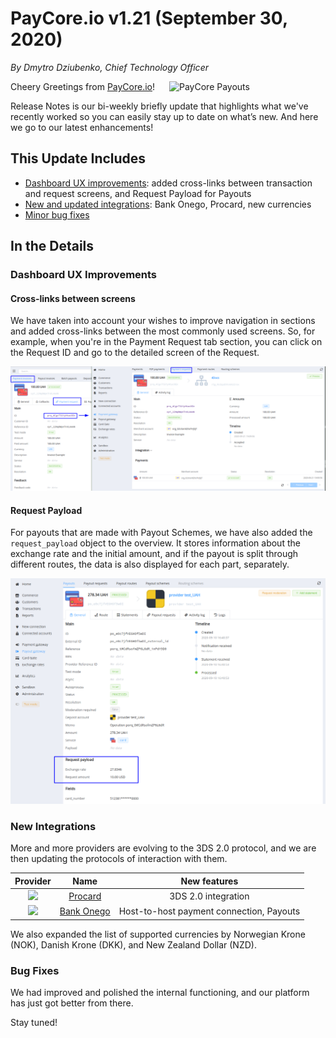 # **PayCore.io v1.21 (September 30, 2020)**

*By Dmytro Dziubenko, Chief Technology Officer*

<img src="https://paycore.io/wp-content/uploads/2020/09/facilitatorvsaggregator-770x400.jpg" alt="PayCore Payouts" style="width: 250px; float: right; padding-left: 10px;">

Cheery Greetings from [PayCore.io](https://paycore.io/)!

Release Notes is our bi-weekly briefly update that highlights what we've recently worked so you can easily stay up to date on what’s new. And here we go to our latest enhancements!

## This Update Includes

* [Dashboard UX improvements](#dashboard-ux-improvements): added cross-links between transaction and request screens, and Request Payload for Payouts
* [New and updated integrations](#new-integrations): Bank Onego, Procard, new currencies
* [Minor bug fixes](#bug-fixes)

## In the Details

### Dashboard UX Improvements

#### Cross-links between screens

We have taken into account your wishes to improve navigation in sections and added cross-links between the most commonly used screens. So, for example, when you're in the Payment Request tab section, you can click on the Request ID and go to the detailed screen of the Request.

![From Payment Request to Overview](images/v1.21/pr-screens.png)

#### Request Payload

For payouts that are made with Payout Schemes, we have also added the `request_payload` object to the overview. It stores information about the exchange rate and the initial amount, and if the payout is split through different routes, the data is also displayed for each part, separately.

![Request Payload](images/v1.21/request-payload.png)

### New Integrations

More and more providers are evolving to the 3DS 2.0 protocol, and we are then updating the protocols of interaction with them.

| Provider | Name  | New features |
|:-:|:-:|:-:|
|     <img src="https://static.openfintech.io/payment_providers/procard/logo.png?w=70" width="70px">     | [Procard](/connectors/procard/)              | 3DS 2.0 integration     |
|     <img src="https://static.openfintech.io/payment_providers/bankonego/logo.png?w=70" width="70px">      | [Bank Onego](/connectors/bankonego/)                | Host-to-host payment connection, Payouts  |

We also expanded the list of supported currencies by Norwegian Krone (NOK), Danish Krone (DKK), and New Zealand Dollar (NZD).

### Bug Fixes

We had improved and polished the internal functioning, and our platform has just got better from there.

Stay tuned!
